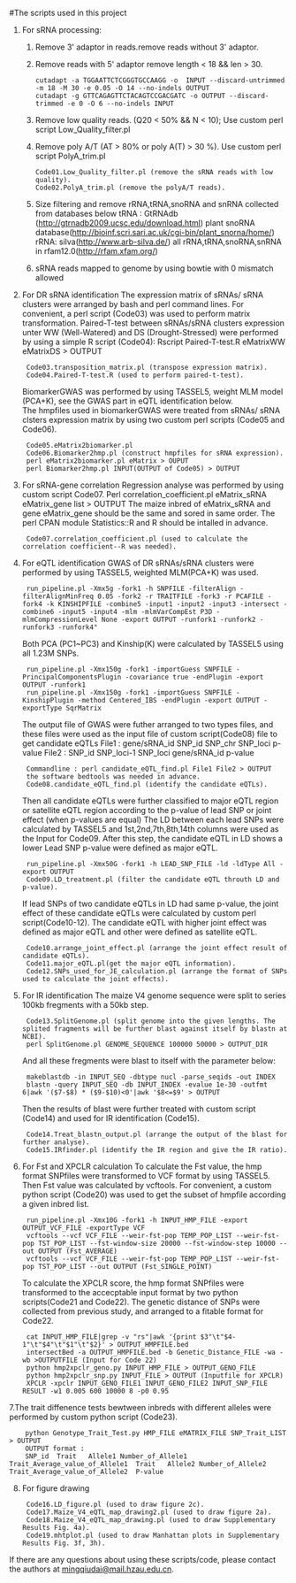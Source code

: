 #The scripts used in this project

1. For sRNA processing:
	1) Remove 3' adaptor in reads.remove reads without 3' adaptor.
	2) Remove reads with 5' adaptor remove length < 18 && len > 30.
        
           cutadapt -a TGGAATTCTCGGGTGCCAAGG -o  INPUT --discard-untrimmed -m 18 -M 30 -e 0.05 -O 14 --no-indels OUTPUT 
		   cutadapt -g GTTCAGAGTTCTACAGTCCGACGATC -o OUTPUT --discard-trimmed -e 0 -O 6 --no-indels INPUT 
		
    3) Remove low quality reads. (Q20 < 50% && N < 10);
        Use custom perl script Low_Quality_filter.pl
    4) Remove poly A/T (AT > 80% or poly A(T) > 30 %).
        Use custom perl script PolyA_trim.pl
        
           Code01.Low_Quality_filter.pl (remove the sRNA reads with low quality). 
           Code02.PolyA_trim.pl (remove the polyA/T reads).
           
    5) Size filtering and remove rRNA,tRNA,snoRNA and snRNA collected from databases below
        tRNA : GtRNAdb (http://gtrnadb2009.ucsc.edu/download.html)
        plant snoRNA database(http://bioinf.scri.sari.ac.uk/cgi-bin/plant_snorna/home/)
        rRNA:  silva(http://www.arb-silva.de/)
        all rRNA,tRNA,snoRNA,snRNA in rfam12.0(http://rfam.xfam.org/)
    6) sRNA reads mapped to genome by using bowtie with 0 mismatch allowed

2. For DR sRNA identification
    The expression matrix of sRNAs/ sRNA clusters were arranged by bash and perl command lines. For convenient, a perl script (Code03) was used to perform matrix transformation.
Paired-T-test between sRNAs/sRNA clusters expression unter WW (Well-Watered) and DS (Drought-Stressed) were performed by using a simple R script (Code04): Rscript Paired-T-test.R eMatrixWW eMatrixDS > OUTPUT

        Code03.transposition_matrix.pl (transpose expression matrix).
        Code04.Paired-T-test.R (used to perform paired-t-test).
        
   BiomarkerGWAS was performed by using TASSEL5, weight MLM model (PCA+K), see the GWAS part in eQTL identification below.   
   The hmpfiles used in biomarkerGWAS were treated from sRNAs/ sRNA clsters expression matrix by using two custom perl scripts (Code05 and Code06).
    
		Code05.eMatrix2biomarker.pl
		Code06.Biomarker2hmp.pl (construct hmpfiles for sRNA expression). 
		perl eMatrix2biomarker.pl eMatrix > OUPUT
		perl Biomarker2hmp.pl INPUT(OUTPUT of Code05) > OUTPUT  

3. For sRNA-gene correlation
    Regression analyse was performed by using custom script Code07. Perl correlation_coefficient.pl eMatrix_sRNA eMatrix_gene list > OUTPUT
The maize inbred of eMatrix_sRNA and gene eMatrix_gene should be the same and sored in same order. The perl CPAN module Statistics::R and R should be intalled in advance. 

        Code07.correlation_coefficient.pl (used to calculate the correlation coefficient--R was needed). 
    
4. For eQTL identification
    GWAS of DR sRNAs/sRNA clusters were performed by using TASSEL5, weighted MLM(PCA+K) was used.
    
        run_pipeline.pl -Xmx5g -fork1 -h SNPFILE -filterAlign -filterAlignMinFreq 0.05 -fork2 -r TRAITFILE -fork3 -r PCAFILE -fork4 -k KINSHIPFILE -combine5 -input1 -input2 -input3 -intersect -combine6 -input5 -input4 -mlm -mlmVarCompEst P3D -mlmCompressionLevel None -export OUTPUT -runfork1 -runfork2 -runfork3 -runfork4" 

    Both PCA (PC1~PC3) and Kinship(K) were calculated by TASSEL5 using all 1.23M SNPs.
        
        run_pipeline.pl -Xmx150g -fork1 -importGuess SNPFILE -PrincipalComponentsPlugin -covariance true -endPlugin -export OUTPUT -runfork1
        run_pipeline.pl -Xmx150g -fork1 -importGuess SNPFILE -KinshipPlugin -method Centered_IBS -endPlugin -export OUTPUT -exportType SqrMatrix

    The output file of GWAS were futher arranged to two types files, and these files were used as the input file of custom script(Code08) file to get candidate eQTLs
    File1 :
    gene/sRNA_id    SNP_id  SNP_chr SNP_loci    p-value
    File2 :
    SNP_id  SNP_loci-1  SNP_loci    gene/sRNA_id    p-value
        
        Commandline : perl candidate_eQTL_find.pl File1 File2 > OUTPUT
        the software bedtools was needed in advance.
        Code08.candidate_eQTL_find.pl (identify the candidate eQTLs). 

    Then all candidate eQTLs were further classified to major eQTL region or satellite eQTL region according to the p-value of lead SNP or joint effect (when p-values are equal) 
The LD between each lead SNPs were calculated by TASSEL5 and 1st,2nd,7th,8th,14th columns were used as the Input for Code09. After this step, the candidate eQTL in LD shows a lower Lead SNP p-value were defined as major eQTL.
    
        run_pipeline.pl -Xmx50G -fork1 -h LEAD_SNP_FILE -ld -ldType All -export OUTPUT
        Code09.LD_treatment.pl (filter the candidate eQTL throuth LD and p-value). 
    
   If lead SNPs of two candidate eQTLs in LD had same p-value, the joint effect of these candidate eQTLs were calculated by custom perl script(Code10-12). The candidate eQTL with higher joint effect was defined as major eQTL and other were defined as satellite eQTL.
    
        Code10.arrange_joint_effect.pl (arrange the joint effect result of candidate eQTLs). 
        Code11.major_eQTL.pl(get the major eQTL information). 
        Code12.SNPs_used_for_JE_calculation.pl (arrange the format of SNPs used to calculate the joint effects). 
    
5. For IR identification
   The maize V4 genome sequence were split to series 100kb fregments with a 50kb step.
        
        Code13.SplitGenome.pl (split genome into the given lengths. The splited fragments will be further blast against itself by blastn at NCBI).
        perl SplitGenome.pl GENOME_SEQUENCE 100000 50000 > OUTPUT_DIR
        
   And all these fregments were blast to itself with the parameter below: 
  
        makeblastdb -in INPUT_SEQ -dbtype nucl -parse_seqids -out INDEX
        blastn -query INPUT_SEQ -db INPUT_INDEX -evalue 1e-30 -outfmt 6|awk '($7-$8) * ($9-$10)<0'|awk '$8<=$9' > OUTPUT
        
   Then the results of blast were further treated with custom script (Code14) and used for IR identification (Code15).

        Code14.Treat_blastn_output.pl (arrange the output of the blast for further analyse).
        Code15.IRfinder.pl (identify the IR region and give the IR ratio). 
        
6. For Fst and XPCLR calculation
   To calculate the Fst value, the hmp format SNPfiles were transformed to VCF format by using TASSEL5. Then Fst value was calculated by vcftools. For convenient, a custom python script (Code20) was used to get the subset of hmpfile according a given inbred list.
   
        run_pipeline.pl -Xmx10G -fork1 -h INPUT_HMP_FILE -export OUTPUT_VCF_FILE -exportType VCF 
        vcftools --vcf VCF_FILE --weir-fst-pop TEMP_POP_LIST --weir-fst-pop TST_POP_LIST --fst-window-size 20000 --fst-window-step 10000 --out OUTPUT (Fst_AVERAGE)
        vcftools --vcf VCF_FILE --weir-fst-pop TEMP_POP_LIST --weir-fst-pop TST_POP_LIST --out OUTPUT (Fst_SINGLE_POINT)
   To calculate the XPCLR score, the hmp format SNPfiles were transformed to the accecptable input format by two python scripts(Code21 and Code22). The genetic distance of SNPs were collected from previous study, and arranged to a fitable format for Code22.
   
        cat INPUT_HMP_FILE|grep -v "rs"|awk '{print $3"\t"$4-1"\t"$4"\t"$1"\t"$2}' > OUTPUT_HMPFILE.bed
        intersectBed -a OUTPUT_HMPFILE.bed -b Genetic_Distance_FILE -wa -wb >OUTPUTFILE (Input for Code 22)
        python hmp2xpclr_geno.py INPUT_HMP_FILE > OUTPUT_GENO_FILE
        python hmp2xpclr_snp.py INPUT_FILE > OUTPUT (Inputfile for XPCLR)
        XPCLR -xpclr INPUT_GENO_FILE1 INPUT_GENO_FILE2 INPUT_SNP_FILE RESULT -w1 0.005 600 10000 8 -p0 0.95 
7.The trait diffenence tests bewtween inbreds with different alleles were performed by custom python script (Code23). 
       
        python Genotype_Trait_Test.py HMP_FILE eMATRIX_FILE SNP_Trait_LIST > OUTPUT 
        OUTPUT format :
        SNP_id	Trait	Allele1	Number_of_Allele1	Trait_Average_value_of_Allele1	Trait	Allele2	Number_of_Allele2	Trait_Average_value_of_Allele2	P-value
   
8. For figure drawing

        Code16.LD_figure.pl (used to draw figure 2c). 
        Code17.Maize_V4_eQTL_map_drawing2.pl (used to draw figure 2a). 
        Code18.Maize_V4_eQTL_map_drawing.pl (used to draw Supplementary Results Fig. 4a).
        Code19.mhtplot.pl (used to draw Manhattan plots in Supplementary Results Fig. 3f, 3h). 
                
If there are any questions about using these scripts/code, please contact the authors at mingqiudai@mail.hzau.edu.cn.

